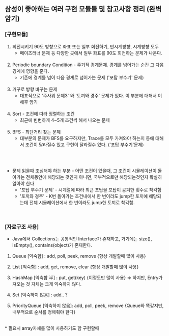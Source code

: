 ## 삼성이 좋아하는 여러 구현 모듈들 및 참고사항 정리 (완벽 암기)

### [구현모듈]
1. 회전시키기 90도 방향으로 좌표 또는 일부 회전하기, 반시계방향, 시계방향 모두
   - 메이즈러너 문제 등 다양한 곳에서 일부 좌표를 90도 회전하는 문제가 나온다.
   <br>
2. Periodic boundary Condition - 주기적 경계문제. 경계를 넘어가는 순간 그 다음 경계에 영향을 준다.
   - 기존에 경계를 넘어 다음 경계로 넘어가는 문제 ('포탑 부수기' 문제)
   <br>
3. 거꾸로 방향 바꾸는 문제
   - 대표적으로 '주사위 문제3' 와 '토끼와 경주' 문제가 있다. 이 부분에 대해서 이해후 암기
   <br>  
4. Sort - 조건에 따라 정렬하는 조건
    - 최근에 빈번하게 4~5개 조건씩 해서 나오는 문제
   <br>
5. BFS - 최단거리 찾는 문제
    - 대부분의 문제가 BFS를 요구하지만, Trace를 모두 가져와야 하는지 등에 대해서 조건이 달라질수 있고 구현이 달라질수 있다. ('포탑 부수기'문제)


  
<br></br>
* 문제 읽을때 조심해야 하는 부분 - 어떤 조건이 있을때, 그 조건이 시뮬레이션이 돌아가는 전체동안에 해당되는 것인지 아니면, 국부적으로만 해당되는것인지 확실히 알아야 한다
  * '포탑 부수기 문제' - 시계열에 따라 최근 포탑을 포탑이 공겨한 횟수로 착각함
  * '토끼와 경주' - K번 돌아가는 조건내에서 한 번이라도 jump한 토끼에 해당되는데 전체 시뮬레이션에서 한 번이라도 jump한 토끼로 착각함.

<br>

### [자료구조 사용]
* Java에서 Collections는 공통적인 Interface가 존재하고, 거기에는 size(), isEmpty(), contains(object)가 존재한다.

1. Queue [익숙함] : add, poll, peek, remove {항상 개발할때 많이 사용}

2. List [익숙함] : add, get, remove, clear {항상 개발할때 많이 사용}

3. HashMap [익숙함 半] : put, get(key) {이정도만 많이 사용} => 하지만, Entry가져오는 것 자체는 크게 익숙하지 않다.

4. Set [익숙하지 않음] : add.. ?

5. PriorityQueue [익숙하지 않음]: add, poll, peek, remove {Queue와 똑같지만, 내부적으로 순서를 정해줘야 한다}

<br>
* 필요시 array자체를 많이 사용하기도 함 구현할때
